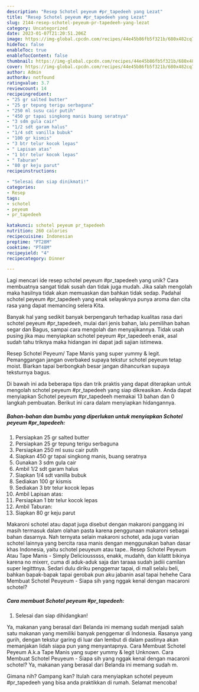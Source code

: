 ```yaml
---
description: "Resep Schotel peyeum #pr_tapedeeh yang Lezat"
title: "Resep Schotel peyeum #pr_tapedeeh yang Lezat"
slug: 2144-resep-schotel-peyeum-pr-tapedeeh-yang-lezat
category: Uncategorized
date: 2023-01-07T21:20:51.206Z
image: https://img-global.cpcdn.com/recipes/44e45b86fb5f321b/680x482cq70/schotel-peyeum-pr_tapedeeh-foto-resep-utama.jpg
hideToc: false
enableToc: true
enableTocContent: false
thumbnail: https://img-global.cpcdn.com/recipes/44e45b86fb5f321b/680x482cq70/schotel-peyeum-pr_tapedeeh-foto-resep-utama.jpg
cover: https://img-global.cpcdn.com/recipes/44e45b86fb5f321b/680x482cq70/schotel-peyeum-pr_tapedeeh-foto-resep-utama.jpg
author: Admin
authorAv: notfound
ratingvalue: 3.7
reviewcount: 14
recipeingredient:
- "25 gr salted butter"
- "25 gr tepung terigu serbaguna"
- "250 ml susu cair putih"
- "450 gr tapai singkong manis buang seratnya"
- "3 sdm gula cair"
- "1/2 sdt garam halus"
- "1/4 sdt vanilla bubuk"
- "100 gr kismis"
- "3 btr telur kocok lepas"
- " Lapisan atas"
- "1 btr telur kocok lepas"
- " Taburan"
- "80 gr keju parut"
recipeinstructions:

- "Selesai dan siap dinikmati!"
categories:
- Resep
tags:
- schotel
- peyeum
- pr_tapedeeh

katakunci: schotel peyeum pr_tapedeeh 
nutrition: 260 calories
recipecuisine: Indonesian
preptime: "PT28M"
cooktime: "PT48M"
recipeyield: "4"
recipecategory: Dinner

---
```





Lagi mencari ide resep schotel peyeum #pr_tapedeeh yang unik? Cara membuatnya sangat tidak susah dan tidak juga mudah. Jika salah mengolah maka hasilnya tidak akan memuaskan dan bahkan tidak sedap. Padahal schotel peyeum #pr_tapedeeh yang enak selayaknya punya aroma dan cita rasa yang dapat memancing selera Kita.





Banyak hal yang sedikit banyak berpengaruh terhadap kualitas rasa dari schotel peyeum #pr_tapedeeh, mulai dari jenis bahan, lalu pemilihan bahan segar dan Bagus, sampai cara mengolah dan menyajikannya. Tidak usah pusing jika mau menyiapkan schotel peyeum #pr_tapedeeh enak,      asal sudah tahu triknya maka hidangan ini dapat jadi sajian istimewa.














Resep Schotel Peyeum/ Tape Manis yang super yummy &amp; legit. Pemanggangan jangan overbaked supaya tekstur schotel peyeum tetap moist. Biarkan tapai berbongkah besar jangan dihancurkan supaya teksturnya bagus.






Di bawah ini ada beberapa tips dan trik praktis yang dapat diterapkan untuk mengolah schotel peyeum #pr_tapedeeh yang siap dikreasikan. Anda dapat menyiapkan Schotel peyeum #pr_tapedeeh memakai 13 bahan dan 0 langkah pembuatan. Berikut ini cara dalam menyiapkan hidangannya.

<!--inarticleads1-->

##### Bahan-bahan dan bumbu yang diperlukan untuk menyiapkan Schotel peyeum #pr_tapedeeh:

1. Persiapkan 25 gr salted butter
1. Persiapkan 25 gr tepung terigu serbaguna
1. Persiapkan 250 ml susu cair putih
1. Siapkan 450 gr tapai singkong manis, buang seratnya
1. Gunakan 3 sdm gula cair
1. Ambil 1/2 sdt garam halus
1. Siapkan 1/4 sdt vanilla bubuk
1. Sediakan 100 gr kismis
1. Sediakan 3 btr telur kocok lepas
1. Ambil  Lapisan atas:
1. Persiapkan 1 btr telur kocok lepas
1. Ambil  Taburan:
1. Siapkan 80 gr keju parut


Makaroni schotel atau dapat juga disebut dengan makaroni panggang ini masih termasuk dalam olahan pasta karena penggunaan makaroni sebagai bahan dasarnya. Nah ternyata selain makaroni schotel, ada juga varian schotel lainnya yang bercita rasa manis dengan menggunakan bahan dasar khas Indonesia, yaitu schotel peuyeum atau tape.. Resep Schotel Peyeum Atau Tape Manis - Simply Deliciousssss, enakk, mudahh, dan kilattt bikinya karena no mixerr, cuma di aduk-aduk saja dan taraaa sudah jadiii camilan super legitttnya. Sedari dulu diriku penggemar tapai, di mall selalu beli, bahkan bapak-bapak tapai gerobak pun aku jabanin asal tapai hehehe Cara Membuat Schotel Peuyeum - Siapa sih yang nggak kenal dengan macaroni schotel? 

<!--inarticleads2-->

##### Cara membuat Schotel peyeum #pr_tapedeeh:


1. Selesai dan siap dihidangkan!

Ya, makanan yang berasal dari Belanda ini memang sudah menjadi salah satu makanan yang memiliki banyak penggemar di Indonesia. Rasanya yang gurih, dengan tekstur garing di luar dan lembut di dalam pastinya akan memanjakan lidah siapa pun yang menyantapnya. Cara Membuat Schotel Peyeum A.k.a Tape Manis yang super yummy &amp; legit Unknown. Cara Membuat Schotel Peuyeum - Siapa sih yang nggak kenal dengan macaroni schotel? Ya, makanan yang berasal dari Belanda ini memang sudah m. 

Gimana nih? Gampang kan? Itulah cara menyiapkan schotel peyeum #pr_tapedeeh yang bisa anda praktikkan di rumah. Selamat mencoba!

